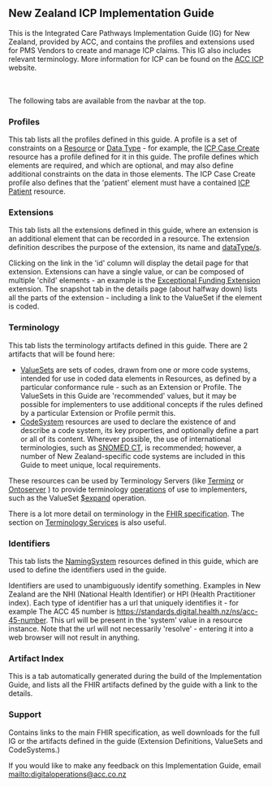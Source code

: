 
## New Zealand ICP Implementation Guide

This is the Integrated Care Pathways Implementation Guide (IG) for New Zealand, provided by ACC, and contains the profiles and extensions used for PMS Vendors to create and manage ICP claims.  This IG also includes relevant terminology.  More information for ICP can be found on the [ACC ICP](https://www.acc.co.nz/for-providers/provider-contracts-and-services/integrated-care-pathways/) website.

\
\
The following tabs are available from the navbar at the top.  

### Profiles

This tab lists all the profiles defined in this guide. A profile is a set of constraints on a [Resource](http://hl7.org/fhir/resourcelist.html) or [Data Type](http://hl7.org/fhir/datatypes.html) - for example, the [ICP Case Create](StructureDefinition-acc-icp-case-create.html) resource has a profile defined for it in this guide. The profile defines which elements are required, and which are optional, and may also define additional constraints on the data in those elements. The ICP Case Create profile also defines that the 'patient' element must have a contained [ICP Patient](http://hl7.org.nz/fhir/StructureDefinition/acc-icp-patient) resource.

### Extensions

This tab lists all the extensions defined in this guide, where an extension is an additional element that can be recorded in a resource. The extension definition describes the purpose of the extension, its name and [dataType/s](http://hl7.org/fhir/datatypes.html).

Clicking on the link in the 'id' column will display the detail page for that extension. Extensions can have a single value, or can be composed of multiple 'child' elements - an example is the [Exceptional Funding Extension](StructureDefinition-acc-icp-exceptional-funding.html) extension. The snapshot tab in the details page (about halfway down) lists all the parts of the extension - including a link to the ValueSet if the element is coded.

### Terminology

This tab lists the terminology artifacts defined in this guide. There are 2 artifacts that will be found here:

* [ValueSets](http://hl7.org/fhir/valueset.html) are sets of codes, drawn from one or more code systems, intended for use in coded data elements in Resources, as defined by a particular conformance rule - such as an Extension or Profile. The ValueSets in this Guide are 'recommended' values, but it may be possible for implementers to use additional concepts if the rules defined by a particular Extension or Profile permit this.
* [CodeSystem](http://hl7.org/fhir/codesystem.html) resources are used to declare the existence of and describe a code system, its key properties, and optionally define a part or all of its content. Wherever possible, the use of international terminologies, such as [SNOMED CT](https://www.snomed.org/), is recommended; however, a number of New Zealand-specific code systems are included in this Guide to meet unique, local requirements.

These resources can be used by Terminology Servers (like [Terminz](https://terminz-itp.azurewebsites.net/) or [Ontoserver](https://aehrc.com/ontoserver/) ) to provide terminology [operations](http://hl7.org/fhir/operations.html) of use to implementers, such as the ValueSet [$expand](http://hl7.org/fhir/valueset-operation-expand.html) operation.

There is a lot more detail on terminology in the [FHIR specification](http://hl7.org/fhir/terminology-module.html). The section on [Terminology Services](http://hl7.org/fhir/terminology-service.html) is also useful.

### Identifiers

This tab lists the [NamingSystem](http://hl7.org/fhir/namingsystem.html) resources defined in this guide, which are used to define the identifiers used in the guide.

Identifiers are used to unambiguously identify something. Examples in New Zealand are the NHI (National Health Identifier) or HPI (Health Practitioner index). Each type of identifier has a url that uniquely identifies it - for example The ACC 45 number is https://standards.digital.health.nz/ns/acc-45-number. This url will be present in the 'system' value in a resource instance. Note that the url will not necessarily 'resolve' - entering it into a web browser will not result in anything.

### Artifact Index

This is a tab automatically generated during the build of the Implementation Guide, and lists all the FHIR artifacts defined by the guide with a link to the details.

### Support

Contains links to the main FHIR specification, as well downloads for the full IG or the artifacts defined in the guide (Extension Definitions, ValueSets and CodeSystems.)

If you would like to make any feedback on this Implementation Guide, email <mailto:digitaloperations@acc.co.nz>
